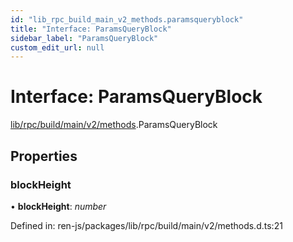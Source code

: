```yaml
---
id: "lib_rpc_build_main_v2_methods.paramsqueryblock"
title: "Interface: ParamsQueryBlock"
sidebar_label: "ParamsQueryBlock"
custom_edit_url: null
---
```


# Interface: ParamsQueryBlock

[lib/rpc/build/main/v2/methods](../modules/lib_rpc_build_main_v2_methods.md).ParamsQueryBlock

## Properties

### blockHeight

• **blockHeight**: *number*

Defined in: ren-js/packages/lib/rpc/build/main/v2/methods.d.ts:21
